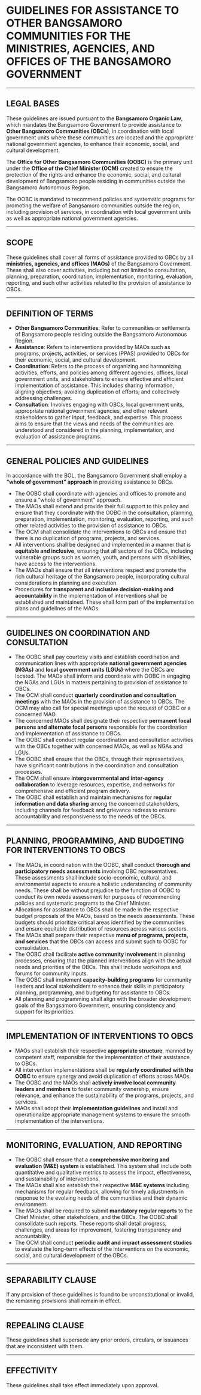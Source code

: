 # GUIDELINES FOR ASSISTANCE TO OTHER BANGSAMORO COMMUNITIES FOR THE MINISTRIES, AGENCIES, AND OFFICES OF THE BANGSAMORO GOVERNMENT

---

## LEGAL BASES

These guidelines are issued pursuant to the **Bangsamoro Organic Law**, which mandates the Bangsamoro Government to provide assistance to **Other Bangsamoro Communities (OBCs)**, in coordination with local government units where these communities are located and the appropriate national government agencies, to enhance their economic, social, and cultural development.

The **Office for Other Bangsamoro Communities (OOBC)** is the primary unit under the **Office of the Chief Minister (OCM)** created to ensure the protection of the rights and enhance the economic, social, and cultural development of Bangsamoro people residing in communities outside the Bangsamoro Autonomous Region.

The OOBC is mandated to recommend policies and systematic programs for promoting the welfare of Bangsamoro communities outside the region, including provision of services, in coordination with local government units as well as appropriate national government agencies.

---

## SCOPE

These guidelines shall cover all forms of assistance provided to OBCs by all **ministries, agencies, and offices (MAOs)** of the Bangsamoro Government. These shall also cover activities, including but not limited to consultation, planning, preparation, coordination, implementation, monitoring, evaluation, reporting, and such other activities related to the provision of assistance to OBCs.

---

## DEFINITION OF TERMS

- **Other Bangsamoro Communities**: Refer to communities or settlements of Bangsamoro people residing outside the Bangsamoro Autonomous Region.
- **Assistance**: Refers to interventions provided by MAOs such as programs, projects, activities, or services (PPAS) provided to OBCs for their economic, social, and cultural development.
- **Coordination**: Refers to the process of organizing and harmonizing activities, efforts, and policies among different agencies, offices, local government units, and stakeholders to ensure effective and efficient implementation of assistance. This includes sharing information, aligning objectives, avoiding duplication of efforts, and collectively addressing challenges.
- **Consultation**: Involves engaging with OBCs, local government units, appropriate national government agencies, and other relevant stakeholders to gather input, feedback, and expertise. This process aims to ensure that the views and needs of the communities are understood and considered in the planning, implementation, and evaluation of assistance programs.

---

## GENERAL POLICIES AND GUIDELINES

In accordance with the BOL, the Bangsamoro Government shall employ a **“whole of government” approach** in providing assistance to OBCs.

- The OOBC shall coordinate with agencies and offices to promote and ensure a “whole of government” approach.
- The MAOs shall extend and provide their full support to this policy and ensure that they coordinate with the OOBC in the consultation, planning, preparation, implementation, monitoring, evaluation, reporting, and such other related activities to the provision of assistance to OBCs.
- The OCM shall consolidate the interventions to OBCs and ensure that there is no duplication of programs, projects, and services.
- All interventions shall be designed and implemented in a manner that is **equitable and inclusive**, ensuring that all sectors of the OBCs, including vulnerable groups such as women, youth, and persons with disabilities, have access to the interventions.
- The MAOs shall ensure that all interventions respect and promote the rich cultural heritage of the Bangsamoro people, incorporating cultural considerations in planning and execution.
- Procedures for **transparent and inclusive decision-making and accountability** in the implementation of interventions shall be established and maintained. These shall form part of the implementation plans and guidelines of the MAOs.

---

## GUIDELINES ON COORDINATION AND CONSULTATION

- The OOBC shall pay courtesy visits and establish coordination and communication lines with appropriate **national government agencies (NGAs)** and **local government units (LGUs)** where the OBCs are located. The MAOs shall inform and coordinate with OOBC in engaging the NGAs and LGUs in matters pertaining to provision of assistance to OBCs.
- The OCM shall conduct **quarterly coordination and consultation meetings** with the MAOs in the provision of assistance to OBCs. The OCM may also call for special meetings upon the request of OOBC or a concerned MAO.
- The concerned MAOs shall designate their respective **permanent focal persons and alternate focal persons** responsible for the coordination and implementation of assistance to OBCs.
- The OOBC shall conduct regular coordination and consultation activities with the OBCs together with concerned MAOs, as well as NGAs and LGUs.
- The OOBC shall ensure that the OBCs, through their representatives, have significant contributions in the coordination and consultation processes.
- The OCM shall ensure **intergovernmental and inter-agency collaboration** to leverage resources, expertise, and networks for comprehensive and efficient program delivery.
- The OOBC shall establish and maintain mechanisms for **regular information and data sharing** among the concerned stakeholders, including channels for feedback and grievance redress to ensure accountability and responsiveness to the needs of the OBCs.

---

## PLANNING, PROGRAMMING, AND BUDGETING FOR INTERVENTIONS TO OBCS

- The MAOs, in coordination with the OOBC, shall conduct **thorough and participatory needs assessments** involving OBC representatives. These assessments shall include socio-economic, cultural, and environmental aspects to ensure a holistic understanding of community needs. These shall be without prejudice to the function of OOBC to conduct its own needs assessment for purposes of recommending policies and systematic programs to the Chief Minister.
- Allocations for assistance to OBCs shall be made in the respective budget proposals of the MAOs, based on the needs assessments. These budgets should prioritize critical areas identified by the communities and ensure equitable distribution of resources across various sectors.
- The MAOs shall prepare their respective **menu of programs, projects, and services** that the OBCs can access and submit such to OOBC for consolidation.
- The OOBC shall facilitate **active community involvement** in planning processes, ensuring that the planned interventions align with the actual needs and priorities of the OBCs. This shall include workshops and forums for community inputs.
- The OOBC shall implement **capacity-building programs** for community leaders and local stakeholders to enhance their skills in participatory planning, programming, and budgeting for assistance to OBCs.
- All planning and programming shall align with the broader development goals of the Bangsamoro Government, ensuring consistency and support for its priorities.

---

## IMPLEMENTATION OF INTERVENTIONS TO OBCS

- MAOs shall establish their respective **appropriate structure**, manned by competent staff, responsible for the implementation of their assistance to OBCs.
- All intervention implementations shall be **regularly coordinated with the OOBC** to ensure synergy and avoid duplication of efforts across MAOs.
- The OOBC and the MAOs shall **actively involve local community leaders and members** to foster community ownership, ensure relevance, and enhance the sustainability of the programs, projects, and services.
- MAOs shall adopt their **implementation guidelines** and install and operationalize appropriate management systems to ensure the smooth implementation of the interventions.

---

## MONITORING, EVALUATION, AND REPORTING

- The OOBC shall ensure that a **comprehensive monitoring and evaluation (M&E) system** is established. This system shall include both quantitative and qualitative metrics to assess the impact, effectiveness, and sustainability of interventions.
- The MAOs shall also establish their respective **M&E systems** including mechanisms for regular feedback, allowing for timely adjustments in response to the evolving needs of the communities and their dynamic environment.
- The MAOs shall be required to submit **mandatory regular reports** to the Chief Minister, other stakeholders, and the OBCs. The OOBC shall consolidate such reports. These reports shall detail progress, challenges, and areas for improvement, fostering transparency and accountability.
- The OCM shall conduct **periodic audit and impact assessment studies** to evaluate the long-term effects of the interventions on the economic, social, and cultural development of the OBCs.

---

## SEPARABILITY CLAUSE

If any provision of these guidelines is found to be unconstitutional or invalid, the remaining provisions shall remain in effect.

---

## REPEALING CLAUSE

These guidelines shall supersede any prior orders, circulars, or issuances that are inconsistent with them.

---

## EFFECTIVITY

These guidelines shall take effect immediately upon approval.
